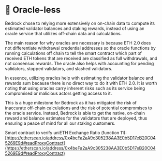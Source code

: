 # 🔐 Oracle-less

Bedrock chose to relying more extensively on on-chain data to compute its estimated validator balances and staking rewards, instead of using an oracle service that utilizes off-chain data and calculations.&#x20;

The main reason for why oracles are necessary is because ETH 2.0 does not differentiate withdrawal credential addresses so the oracle functions by running calculations off chain to tell the smart contract which part of received ETH tokens that are received are classified as full withdrawals, and not consensus rewards. The oracle also helps with accounting for pending validators, stopped validators, and slashed validators.&#x20;

In essence, utilizing oracles help with estimating the validator balance and rewards sum because there is no direct way to do it with ETH 2.0. It is worth noting that using oracles carry inherent risks such as its service being compromised or malicious actors getting access to it.&#x20;

This is a huge milestone for Bedrock as it has mitigated the risk of inaccurate off-chain calculations and the risk of potential compromises to the oracle service. Instead, Bedrock is able to get the native, on-chain reward and balance estimates for the validators that are deployed, thus ensuring a peace of mind for all our staking customers.&#x20;

Smart contract to verify uniETH Exchange Ratio (function 11): [https://etherscan.io/address/0x4beFa2aA9c305238AA3E0b5D17eB20C045269E9d#readProxyContract](https://etherscan.io/address/0x4beFa2aA9c305238AA3E0b5D17eB20C045269E9d#readProxyContract)



